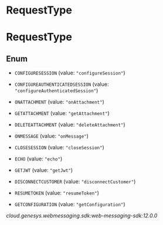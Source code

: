 # RequestType


# RequestType

## Enum


* `CONFIGURESESSION` (value: `"configureSession"`)

* `CONFIGUREAUTHENTICATEDSESSION` (value: `"configureAuthenticatedSession"`)

* `ONATTACHMENT` (value: `"onAttachment"`)

* `GETATTACHMENT` (value: `"getAttachment"`)

* `DELETEATTACHMENT` (value: `"deleteAttachment"`)

* `ONMESSAGE` (value: `"onMessage"`)

* `CLOSESESSION` (value: `"closeSession"`)

* `ECHO` (value: `"echo"`)

* `GETJWT` (value: `"getJwt"`)

* `DISCONNECTCUSTOMER` (value: `"disconnectCustomer"`)

* `RESUMETOKEN` (value: `"resumeToken"`)

* `GETCONFIGURATION` (value: `"getConfiguration"`)




_cloud.genesys.webmessaging.sdk:web-messaging-sdk:12.0.0_
